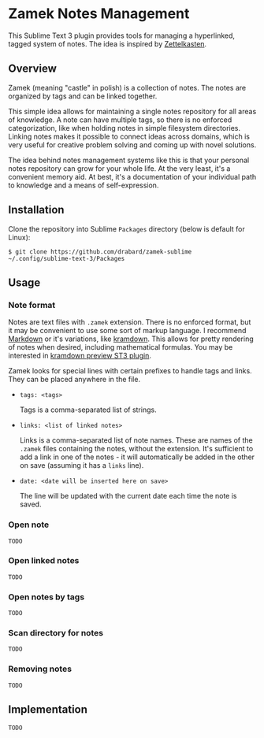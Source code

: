 # Zamek Notes Management

This Sublime Text 3 plugin provides tools for managing a hyperlinked, tagged
system of notes. The idea is inspired by [Zettelkasten](https://en.wikipedia.org/wiki/Zettelkasten). 

## Overview

Zamek (meaning "castle" in polish) is a collection of notes. The notes are 
organized by tags and can be linked together. 

This simple idea allows for maintaining a single notes repository for all 
areas of knowledge. A note can have multiple tags, so there is no enforced 
categorization, like when holding notes in simple filesystem directories. 
Linking notes makes it possible to connect ideas across domains, which is very 
useful for creative problem solving and coming up with novel solutions. 

The idea behind notes management systems like this is that your personal notes 
repository can grow for your whole life. At the very least, it's a convenient 
memory aid. At best, it's a documentation of your individual path to knowledge 
and a means of self-expression.

## Installation

Clone the repository into Sublime `Packages` directory (below is default for Linux):

`$ git clone https://github.com/drabard/zamek-sublime ~/.config/sublime-text-3/Packages`

## Usage

### Note format

Notes are text files with `.zamek` extension. There is no enforced format, but
it may be convenient to use some sort of markup language. I recommend [Markdown](https://daringfireball.net/projects/markdown/) or it's variations, like [kramdown](https://kramdown.gettalong.org). This allows for pretty rendering of
notes when desired, including mathematical formulas. You may be interested in [kramdown preview ST3 plugin](https://github.com/drabard/kramdown-preview-sublime).

Zamek looks for special lines with certain prefixes to handle tags and links. They can be placed anywhere in the file.

- `tags: <tags>`

	Tags is a comma-separated list of strings.

- `links: <list of linked notes>`

	Links is a comma-separated list of note names. These are names of the `.zamek`
	files containing the notes, without the extension. It's sufficient to add a link in one of the notes - it will automatically be added in the other on
	save (assuming it has a `links` line).

- `date: <date will be inserted here on save>`

	The line will be updated with the current date each time the note is saved.

### Open note

`TODO`

### Open linked notes

`TODO`

### Open notes by tags

`TODO`

### Scan directory for notes

`TODO`

### Removing notes

`TODO`

## Implementation

`TODO`